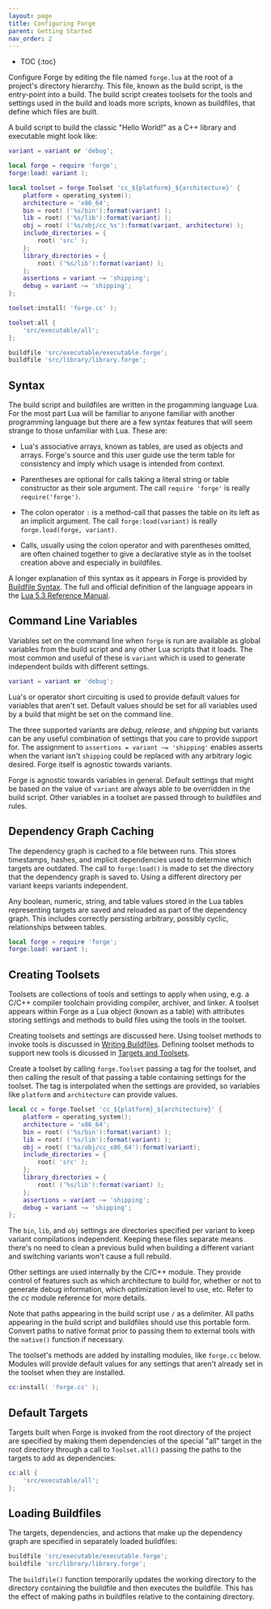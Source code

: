 ```yaml
---
layout: page
title: Configuring Forge
parent: Getting Started
nav_order: 2
---
```


- TOC
{:toc}

Configure Forge by editing the file named `forge.lua` at the root of a project's directory hierarchy.  This file, known as the build script, is the entry-point into a build.  The build script creates toolsets for the tools and settings used in the build and loads more scripts, known as buildfiles, that define which files are built.

A build script to build the classic "Hello World!" as a C++ library and executable might look like:

~~~lua
variant = variant or 'debug';

local forge = require 'forge';
forge:load( variant );

local toolset = forge.Toolset 'cc_${platform}_${architecture}' {
    platform = operating_system();
    architecture = 'x86_64';
    bin = root( ('%s/bin'):format(variant) );
    lib = root( ('%s/lib'):format(variant) );
    obj = root( ('%s/obj/cc_%s'):format(variant, architecture) );
    include_directories = {
        root( 'src' );
    };
    library_directories = {
        root( ('%s/lib'):format(variant) );
    };
    assertions = variant ~= 'shipping';
    debug = variant ~= 'shipping';
};

toolset:install( 'forge.cc' );

toolset:all {
    'src/executable/all';
};

buildfile 'src/executable/executable.forge';
buildfile 'src/library/library.forge';
~~~

## Syntax

The build script and buildfiles are written in the progamming language Lua.  For the most part Lua will be familiar to anyone familiar with another programming language but there are a few syntax features that will seem strange to those unfamiliar with Lua.  These are:

- Lua's associative arrays, known as tables, are used as objects and arrays.  Forge's source and this user guide use the term table for consistency and imply which usage is intended from context.

- Parentheses are optional for calls taking a literal string or table constructor as their sole argument.  The call `require 'forge'` is really `require('forge')`.

- The colon operator `:` is a method-call that passes the table on its left as an implicit argument.  The call `forge:load(variant)` is really `forge.load(forge, variant)`.

- Calls, usually using the colon operator and with parentheses omitted, are often chained together to give a declarative style as in the toolset creation above and especially in buildfiles.

A longer explanation of this syntax as it appears in Forge is provided by [Buildfile Syntax](../more-details/buildfile-syntax.md).  The full and official definition of the language appears in the [Lua 5.3 Reference Manual](https://www.lua.org/manual/5.3/).

## Command Line Variables

Variables set on the command line when `forge` is run are available as global variables from the build script and any other Lua scripts that it loads.  The most common and useful of these is `variant` which is used to generate independent builds with different settings.

~~~lua
variant = variant or 'debug';
~~~

Lua's or operator short circuiting is used to provide default values for variables that aren't set.  Default values should be set for all variables used by a build that might be set on the command line.

The three supported variants are *debug*, *release*, and *shipping* but variants can be any useful combination of settings that you care to provide support for.  The assignment to `assertions = variant ~= 'shipping'` enables asserts when the variant isn't `shipping` could be replaced with any arbitrary logic desired.  Forge itself is agnostic towards variants.

Forge is agnostic towards variables in general.  Default settings that might be based on the value of `variant` are always able to be overridden in the build script.  Other variables in a toolset are passed through to buildfiles and rules.

## Dependency Graph Caching

The dependency graph is cached to a file between runs.  This stores timestamps, hashes, and implicit dependencies used to determine which targets are outdated.  The call to `forge:load()` is made to set the directory that the dependency graph is saved to.  Using a different directory per variant keeps variants independent.

Any boolean, numeric, string, and table values stored in the Lua tables representing targets are saved and reloaded as part of the dependency graph.  This includes correctly persisting arbitrary, possibly cyclic, relationships between tables.

~~~lua
local forge = require 'forge';
forge:load( variant );
~~~

## Creating Toolsets

Toolsets are collections of tools and settings to apply when using, e.g. a C/C++ compiler toolchain providing compiler, archiver, and linker.  A toolset appears within Forge as a Lua object (known as a table) with attributes storing settings and methods to build files using the tools in the toolset.

Creating toolsets and settings are discussed here.  Using toolset methods to invoke tools is discussed in [Writing Buildfiles](writing-buildfiles.md).  Defining toolset methods to support new tools is dicussed in [Targets and Toolsets](targets-and-toolsets.md).

Create a toolset by calling `forge.Toolset` passing a tag for the toolset, and then calling the result of that passing a table containing settings for the toolset.  The tag is interpolated when the settings are provided, so variables like `platform` and `architecture` can provide values.

~~~lua
local cc = forge.Toolset 'cc_${platform}_${architecture}' {
    platform = operating_system();
    architecture = 'x86_64';
    bin = root( ('%s/bin'):format(variant) );
    lib = root( ('%s/lib'):format(variant) );
    obj = root( ('%s/obj/cc_x86_64'):format(variant);
    include_directories = {
        root( 'src' );
    };
    library_directories = {
        root( ('%s/lib'):format(variant) );
    };
    assertions = variant ~= 'shipping';
    debug = variant ~= 'shipping';
};
~~~

The `bin`, `lib`, and `obj` settings are directories specified per variant to keep variant compilations independent.  Keeping these files separate means there's no need to clean a previous build when building a different variant and switching variants won't cause a full rebuild.

Other settings are used internally by the C/C++ module.  They provide control of features such as which architecture to build for, whether or not to generate debug information, which optimization level to use, etc.  Refer to the *cc* module reference for more details.

Note that paths appearing in the build script use `/` as a delimiter.  All paths appearing in the build script and buildfiles should use this portable form.  Convert paths to native format prior to passing them to external tools with the `native()` function if necessary.

The toolset's methods are added by installing modules, like `forge.cc` below.  Modules will provide default values for any settings that aren't already set in the toolset when they are installed.

~~~lua
cc:install( 'forge.cc' );
~~~

## Default Targets

Targets built when Forge is invoked from the root directory of the project are specified by making them dependencies of the special "all" target in the root directory through a call to `Toolset.all()` passing the paths to the targets to add as dependencies:

~~~lua
cc:all {
    'src/executable/all';
};
~~~

## Loading Buildfiles

The targets, dependencies, and actions that make up the dependency graph are specified in separately loaded buildfiles:

~~~lua
buildfile 'src/executable/executable.forge';
buildfile 'src/library/library.forge';
~~~

The `buildfile()` function temporarily updates the working directory to the directory containing the buildfile and then executes the buildfile.  This has the effect of making paths in buildfiles relative to the containing directory.
